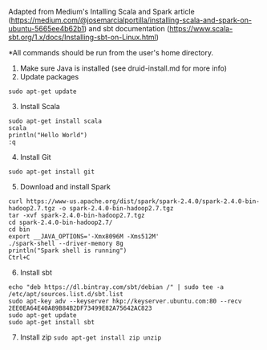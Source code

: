 Adapted from Medium's Intalling Scala and Spark article (https://medium.com/@josemarcialportilla/installing-scala-and-spark-on-ubuntu-5665ee4b62b1) and sbt documentation (https://www.scala-sbt.org/1.x/docs/Installing-sbt-on-Linux.html)

*All commands should be run from the user's home directory.

1. Make sure Java is installed (see druid-install.md for more info)
2. Update packages

```sudo apt-get update```

3. Install Scala

```
sudo apt-get install scala
scala
println("Hello World")
:q
```
4. Install Git

```sudo apt-get install git```

5. Download and install Spark

```
curl https://www-us.apache.org/dist/spark/spark-2.4.0/spark-2.4.0-bin-hadoop2.7.tgz -o spark-2.4.0-bin-hadoop2.7.tgz
tar -xvf spark-2.4.0-bin-hadoop2.7.tgz
cd spark-2.4.0-bin-hadoop2.7/
cd bin 
export __JAVA_OPTIONS='-Xmx8096M -Xms512M'
./spark-shell --driver-memory 8g
println("Spark shell is running")
Ctrl+C
```
6. Install sbt

```
echo "deb https://dl.bintray.com/sbt/debian /" | sudo tee -a /etc/apt/sources.list.d/sbt.list
sudo apt-key adv --keyserver hkp://keyserver.ubuntu.com:80 --recv 2EE0EA64E40A89B84B2DF73499E82A75642AC823
sudo apt-get update
sudo apt-get install sbt
```

7. Install zip
```sudo apt-get install zip unzip```
